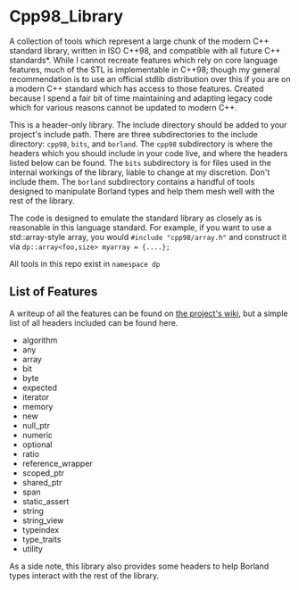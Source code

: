 # Cpp98_Library
A collection of tools which represent a large chunk of the modern C++ standard library, written in ISO C++98, and compatible with all future C++ standards*. While I cannot recreate features which rely on core language features, much of the STL is implementable in C++98; though my general recommendation is to use an official stdlib distribution over this if you are on a modern C++ standard which has access to those features.
Created because I spend a fair bit of time maintaining and adapting legacy code which for various reasons cannot be updated to modern C++.

This is a header-only library. The include directory should be added to your project's include path. There are three subdirectories to the include directory: `cpp98`, `bits`, and `borland`. The `cpp98` subdirectory is where the headers which you should include in your code live, and where the headers listed below can be found. The `bits` subdirectory is for files used in the internal workings of the library, liable to change at my discretion. Don't include them. The `borland` subdirectory contains a handful of tools designed to manipulate Borland types and help them mesh well with the rest of the library.

The code is designed to emulate the standard library as closely as is reasonable in this language standard. For example, if you want to use a std::array-style array, you would `#include "cpp98/array.h"` and construct it via `dp::array<foo,size> myarray = {....};`

All tools in this repo exist in `namespace dp`

## List of Features

A writeup of all the features can be found on [the project's wiki](https://github.com/DryPerspective/Cpp98_Library/wiki), but a simple list of all headers included can be found here.

* algorithm
* any
* array
* bit
* byte
* expected 
* iterator
* memory
* new
* null_ptr
* numeric
* optional 
* ratio
* reference_wrapper
* scoped_ptr
* shared_ptr
* span
* static_assert 
* string
* string_view
* typeindex
* type_traits 
* utility

As a side note, this library also provides some headers to help Borland types interact with the rest of the library.




